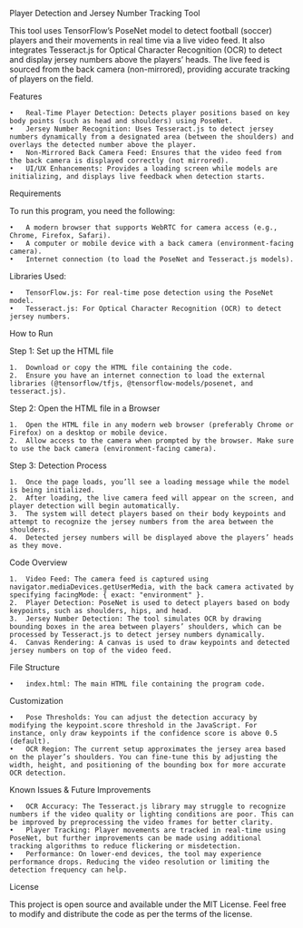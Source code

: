 Player Detection and Jersey Number Tracking Tool

This tool uses TensorFlow’s PoseNet model to detect football (soccer) players and their movements in real time via a live video feed. It also integrates Tesseract.js for Optical Character Recognition (OCR) to detect and display jersey numbers above the players’ heads. The live feed is sourced from the back camera (non-mirrored), providing accurate tracking of players on the field.

Features

	•	Real-Time Player Detection: Detects player positions based on key body points (such as head and shoulders) using PoseNet.
	•	Jersey Number Recognition: Uses Tesseract.js to detect jersey numbers dynamically from a designated area (between the shoulders) and overlays the detected number above the player.
	•	Non-Mirrored Back Camera Feed: Ensures that the video feed from the back camera is displayed correctly (not mirrored).
	•	UI/UX Enhancements: Provides a loading screen while models are initializing, and displays live feedback when detection starts.

Requirements

To run this program, you need the following:

	•	A modern browser that supports WebRTC for camera access (e.g., Chrome, Firefox, Safari).
	•	A computer or mobile device with a back camera (environment-facing camera).
	•	Internet connection (to load the PoseNet and Tesseract.js models).

Libraries Used:

	•	TensorFlow.js: For real-time pose detection using the PoseNet model.
	•	Tesseract.js: For Optical Character Recognition (OCR) to detect jersey numbers.

How to Run

Step 1: Set up the HTML file

	1.	Download or copy the HTML file containing the code.
	2.	Ensure you have an internet connection to load the external libraries (@tensorflow/tfjs, @tensorflow-models/posenet, and tesseract.js).

Step 2: Open the HTML file in a Browser

	1.	Open the HTML file in any modern web browser (preferably Chrome or Firefox) on a desktop or mobile device.
	2.	Allow access to the camera when prompted by the browser. Make sure to use the back camera (environment-facing camera).

Step 3: Detection Process

	1.	Once the page loads, you’ll see a loading message while the model is being initialized.
	2.	After loading, the live camera feed will appear on the screen, and player detection will begin automatically.
	3.	The system will detect players based on their body keypoints and attempt to recognize the jersey numbers from the area between the shoulders.
	4.	Detected jersey numbers will be displayed above the players’ heads as they move.

Code Overview

	1.	Video Feed: The camera feed is captured using navigator.mediaDevices.getUserMedia, with the back camera activated by specifying facingMode: { exact: "environment" }.
	2.	Player Detection: PoseNet is used to detect players based on body keypoints, such as shoulders, hips, and head.
	3.	Jersey Number Detection: The tool simulates OCR by drawing bounding boxes in the area between players’ shoulders, which can be processed by Tesseract.js to detect jersey numbers dynamically.
	4.	Canvas Rendering: A canvas is used to draw keypoints and detected jersey numbers on top of the video feed.

File Structure

	•	index.html: The main HTML file containing the program code.

Customization

	•	Pose Thresholds: You can adjust the detection accuracy by modifying the keypoint.score threshold in the JavaScript. For instance, only draw keypoints if the confidence score is above 0.5 (default).
	•	OCR Region: The current setup approximates the jersey area based on the player’s shoulders. You can fine-tune this by adjusting the width, height, and positioning of the bounding box for more accurate OCR detection.

Known Issues & Future Improvements

	•	OCR Accuracy: The Tesseract.js library may struggle to recognize numbers if the video quality or lighting conditions are poor. This can be improved by preprocessing the video frames for better clarity.
	•	Player Tracking: Player movements are tracked in real-time using PoseNet, but further improvements can be made using additional tracking algorithms to reduce flickering or misdetection.
	•	Performance: On lower-end devices, the tool may experience performance drops. Reducing the video resolution or limiting the detection frequency can help.

License

This project is open source and available under the MIT License. Feel free to modify and distribute the code as per the terms of the license.
